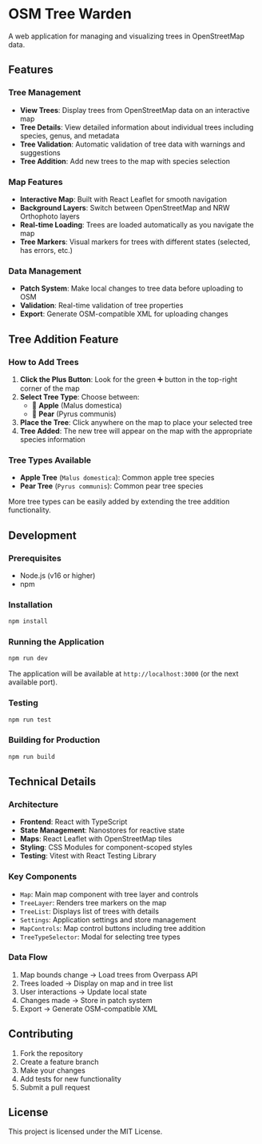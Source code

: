 # OSM Tree Warden

A web application for managing and visualizing trees in OpenStreetMap data.

## Features

### Tree Management
- **View Trees**: Display trees from OpenStreetMap data on an interactive map
- **Tree Details**: View detailed information about individual trees including species, genus, and metadata
- **Tree Validation**: Automatic validation of tree data with warnings and suggestions
- **Tree Addition**: Add new trees to the map with species selection

### Map Features
- **Interactive Map**: Built with React Leaflet for smooth navigation
- **Background Layers**: Switch between OpenStreetMap and NRW Orthophoto layers
- **Real-time Loading**: Trees are loaded automatically as you navigate the map
- **Tree Markers**: Visual markers for trees with different states (selected, has errors, etc.)

### Data Management
- **Patch System**: Make local changes to tree data before uploading to OSM
- **Validation**: Real-time validation of tree properties
- **Export**: Generate OSM-compatible XML for uploading changes

## Tree Addition Feature

### How to Add Trees

1. **Click the Plus Button**: Look for the green ➕ button in the top-right corner of the map
2. **Select Tree Type**: Choose between:
   - 🍎 **Apple** (Malus domestica)
   - 🍐 **Pear** (Pyrus communis)
3. **Place the Tree**: Click anywhere on the map to place your selected tree
4. **Tree Added**: The new tree will appear on the map with the appropriate species information

### Tree Types Available

- **Apple Tree** (`Malus domestica`): Common apple tree species
- **Pear Tree** (`Pyrus communis`): Common pear tree species

More tree types can be easily added by extending the tree addition functionality.

## Development

### Prerequisites
- Node.js (v16 or higher)
- npm

### Installation
```bash
npm install
```

### Running the Application
```bash
npm run dev
```

The application will be available at `http://localhost:3000` (or the next available port).

### Testing
```bash
npm run test
```

### Building for Production
```bash
npm run build
```

## Technical Details

### Architecture
- **Frontend**: React with TypeScript
- **State Management**: Nanostores for reactive state
- **Maps**: React Leaflet with OpenStreetMap tiles
- **Styling**: CSS Modules for component-scoped styles
- **Testing**: Vitest with React Testing Library

### Key Components
- `Map`: Main map component with tree layer and controls
- `TreeLayer`: Renders tree markers on the map
- `TreeList`: Displays list of trees with details
- `Settings`: Application settings and store management
- `MapControls`: Map control buttons including tree addition
- `TreeTypeSelector`: Modal for selecting tree types

### Data Flow
1. Map bounds change → Load trees from Overpass API
2. Trees loaded → Display on map and in tree list
3. User interactions → Update local state
4. Changes made → Store in patch system
5. Export → Generate OSM-compatible XML

## Contributing

1. Fork the repository
2. Create a feature branch
3. Make your changes
4. Add tests for new functionality
5. Submit a pull request

## License

This project is licensed under the MIT License. 